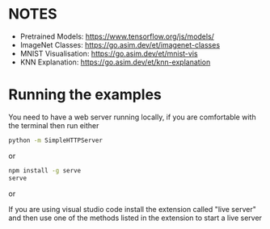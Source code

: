 # NOTES

- Pretrained Models: https://www.tensorflow.org/js/models/ 
- ImageNet Classes: https://go.asim.dev/et/imagenet-classes
- MNIST Visualisation: https://go.asim.dev/et/mnist-vis
- KNN Explanation: https://go.asim.dev/et/knn-explanation

# Running the examples

You need to have a web server running locally, if you are comfortable with the terminal then run either

```sh
python -m SimpleHTTPServer
```

or 

```sh
npm install -g serve
serve
```
or 

If you are using visual studio code install the extension called "live server" and then use one of the methods listed in the extension to start a live server
